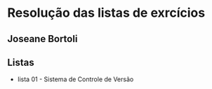 # Resolução das listas de exrcícios

## Joseane Bortoli

## Listas
- lista 01 - Sistema de Controle de Versão
